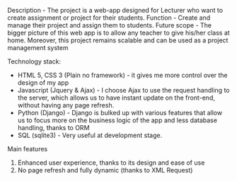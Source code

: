 Description - The project is a web-app designed for Lecturer who want to create assignment or project for their students.
Function - Create and manage their project and assign them to students.
Future scope - The bigger picture of this web app is to allow any teacher to give his/her class at home. Moreover, this project remains scalable and can be used as a project management system

Technology stack:
  * HTML 5, CSS 3 (Plain no framework) - it gives me more control over the design of my app
  * Javascript (Jquery & Ajax) - I choose Ajax to use the request handling to the server, which allows us to have instant update on the front-end, without having any page refresh.
  * Python (Django) - Django is bulked up with various features that allow us to focus more on the business logic of the app and less database handling, thanks to ORM
  * SQL (sqlite3) - Very useful at development stage. 
  
Main features
  1. Enhanced user experience, thanks to its design and ease of use
  2. No page refresh and fully dynamic (thanks to XML Request)

